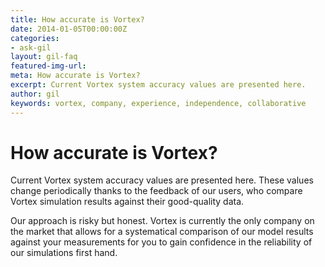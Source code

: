 ```yaml
---
title: How accurate is Vortex?
date: 2014-01-05T00:00:00Z
categories:
- ask-gil
layout: gil-faq
featured-img-url: 
meta: How accurate is Vortex?
excerpt: Current Vortex system accuracy values are presented here.
author: gil
keywords: vortex, company, experience, independence, collaborative
---
```


# How accurate is Vortex?

Current Vortex system accuracy values are presented here. These values change periodically thanks to the feedback of our users, who compare Vortex simulation results against their good-quality data.

Our approach is risky but honest. Vortex is currently the only company on the market that allows for a systematical comparison of our model results against your measurements for you to gain confidence in the reliability of our simulations first hand.